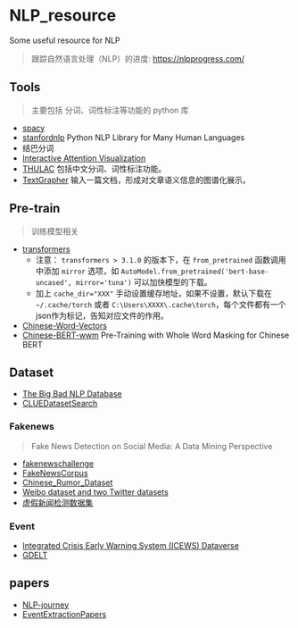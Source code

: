 # NLP_resource
Some useful resource for NLP

> 跟踪自然语言处理（NLP）的进度: https://nlpprogress.com/

## Tools

> 主要包括 分词、词性标注等功能的 python 库

+ [spacy](https://spacy.io/)
+ [stanfordnlp](https://stanfordnlp.github.io/stanfordnlp/)     Python NLP Library for Many Human Languages
+ 结巴分词
+ [Interactive Attention Visualization](https://github.com/SIDN-IAP/attnvis)
+ [THULAC](https://github.com/thunlp/THULAC)    包括中文分词、词性标注功能。
+ [TextGrapher](https://github.com/liuhuanyong/TextGrapher)     输入一篇文档，形成对文章语义信息的图谱化展示。

## Pre-train

> 训练模型相关

+ [transformers](https://github.com/huggingface/transformers)  
    + 注意： `transformers > 3.1.0` 的版本下，在 `from_pretrained` 函数调用中添加 `mirror` 选项，如 `AutoModel.from_pretrained('bert-base-uncased', mirror='tuna')` 可以加快模型的下载。
    + 加上 `cache_dir="XXX"` 手动设置缓存地址，如果不设置，默认下载在 `~/.cache/torch` 或者 `C:\Users\XXXX\.cache\torch`，每个文件都有一个json作为标记，告知对应文件的作用。
+ [Chinese-Word-Vectors](https://github.com/Embedding/Chinese-Word-Vectors)
+ [Chinese-BERT-wwm](https://github.com/ymcui/Chinese-BERT-wwm)     Pre-Training with Whole Word Masking for Chinese BERT

## Dataset

+ [The Big Bad NLP Database](https://datasets.quantumstat.com/)
+ [CLUEDatasetSearch](https://github.com/CLUEbenchmark/CLUEDatasetSearch)

### Fakenews
> Fake News Detection on Social Media: A Data Mining Perspective

+ [fakenewschallenge](http://www.fakenewschallenge.org/)
+ [FakeNewsCorpus](https://github.com/several27/FakeNewsCorpus)
+ [Chinese_Rumor_Dataset](https://github.com/thunlp/Chinese_Rumor_Dataset)
+ [Weibo dataset and two Twitter datasets](https://github.com/chunyuanY/RumorDetection)
+ [虚假新闻检测数据集](https://blog.csdn.net/Totoro1745/article/details/84678858)

### Event
+ [Integrated Crisis Early Warning System (ICEWS) Dataverse](https://dataverse.harvard.edu/dataverse/icews)
+ [GDELT](https://www.gdeltproject.org/data.html#rawdatafiles)

## papers

+ [NLP-journey](https://github.com/msgi/nlp-journey)
+ [EventExtractionPapers](https://github.com/BaptisteBlouin/EventExtractionPapers)
